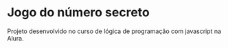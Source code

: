 <h1>Jogo do número secreto</h1>

<p> Projeto desenvolvido no curso de lógica de programação com javascript na Alura.</p>